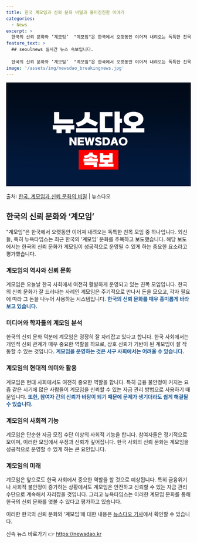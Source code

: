 ```yaml
---
title: 한국 계모임과 신뢰 문화 비밀과 흥미진진한 이야기
categories:
  - News
excerpt: >
  한국의 신뢰 문화와 ‘계모임’  "계모임"은 한국에서 오랫동안 이어져 내려오는 독특한 친목 모임 중 하나입니…
feature_text: >
  ## seoulnews 실시간 뉴스 속보입니다.

  한국의 신뢰 문화와 ‘계모임’  "계모임"은 한국에서 오랫동안 이어져 내려오는 독특한 친목 모임 중 하나입니…
image: '/assets/img/newsdao_breakingnews.jpg'
---
```


![뉴스다오 속보](/assets/img/newsdao_breakingnews.jpg)

<p>출처: <a href="https://newsdao.kr/4459" rel="dofollow">한국, 계모임과 신뢰 문화의 비밀</a> | 뉴스다오</p>

<h2 data-ke-size="size26">한국의 신뢰 문화와 ‘계모임’</h2>
<p data-ke-size="size16">"계모임"은 한국에서 오랫동안 이어져 내려오는 독특한 친목 모임 중 하나입니다. 외신들, 특히 뉴욕타임스는 최근 한국의 ‘계모임’ 문화를 주목하고 보도했습니다. 해당 보도에서는 한국의 신뢰 문화가 계모임이 성공적으로 운영될 수 있게 하는 중요한 요소라고 평가했습니다.</p>

<h3>계모임의 역사와 신뢰 문화</h3>
<p data-ke-size="size16">계모임은 오늘날 한국 사회에서 여전히 활발하게 운영되고 있는 친목 모임입니다. 한국의 신뢰 문화가 잘 드러나는 사례인 계모임은 주기적으로 만나서 돈을 모으고, 각자 필요에 따라 그 돈을 나누어 사용하는 시스템입니다. <b><span style="color: #1a5490;">한국의 신뢰 문화를 매우 흥미롭게 바라보고 있습니다.</span></b></p>

<h3>미디어와 학자들의 계모임 분석</h3>
<p data-ke-size="size16">한국의 신뢰 문화 덕분에 계모임은 굉장히 잘 자리잡고 있다고 합니다. 한국 사회에서는 개인적 신뢰 관계가 매우 중요한 역할을 하므로, 상호 신뢰가 기반이 된 계모임이 잘 작동할 수 있는 것입니다. <b><span style="color: #1a5490;">계모임을 운영하는 것은 서구 사회에서는 어려울 수 있습니다.</span></b></p>

<h3>계모임의 현대적 의미와 활용</h3>
<p data-ke-size="size16">계모임은 현대 사회에서도 여전히 중요한 역할을 합니다. 특히 금융 불안정이 커지는 요즘 같은 시기에 많은 사람들이 계모임을 신뢰할 수 있는 자금 관리 방법으로 사용하기 때문입니다. <b><span style="color: #1a5490;">또한, 참여자 간의 신뢰가 바탕이 되기 때문에 문제가 생기더라도 쉽게 해결될 수 있습니다.</span></b></p>

<h3>계모임의 사회적 기능</h3>
<p data-ke-size="size16">계모임은 단순한 자금 모집 수단 이상의 사회적 기능을 합니다. 참여자들은 정기적으로 모이며, 이러한 모임에서 우정과 신뢰가 깊어집니다. 한국 사회의 신뢰 문화는 계모임을 성공적으로 운영할 수 있게 하는 큰 요인입니다.</p>

<h3>계모임의 미래</h3>
<p data-ke-size="size16">계모임은 앞으로도 한국 사회에서 중요한 역할을 할 것으로 예상됩니다. 특히 금융위기나 사회적 불안정이 증가하는 상황에서도 계모임은 안전하고 신뢰할 수 있는 자금 관리 수단으로 계속해서 자리잡을 것입니다. 그리고 뉴욕타임스는 이러한 계모임 문화를 통해 한국의 신뢰 문화를 엿볼 수 있다고 평가하고 있습니다.</p>

이러한 한국의 신뢰 문화와 ‘계모임’에 대한 내용은 <a href="https://newsdao.kr/4459">뉴스다오 기사</a>에서 확인할 수 있습니다. 

신속 뉴스 바로가기 👉 <a href="https://newsdao.kr" rel="dofollow">https://newsdao.kr</a>


